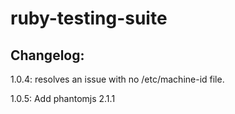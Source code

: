# ruby-testing-suite

## Changelog:
1.0.4: resolves an issue with no /etc/machine-id file.

1.0.5: Add phantomjs 2.1.1
